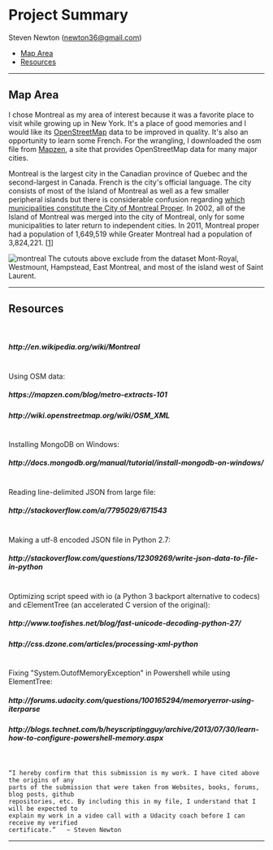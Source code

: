 Project Summary
================
Steven Newton (newton36@gmail.com)

*   [Map Area](#overview)
*   [Resources](#resources)

* * *

<h2 id="overview">Map Area</h2>

I chose Montreal as my area of interest because it was a favorite place to visit while growing up in New York. It's a place of good memories and I would like its [OpenStreetMap][1] data to be improved in quality. It's also an opportunity to learn some French. For the wrangling, I downloaded the osm file from [Mapzen][2], a site that provides OpenStreetMap data for many major cities.

Montreal is the largest city in the Canadian province of Quebec and the second-largest in Canada. French is the city's official language. The city consists of most of the Island of Montreal as well as a few smaller peripheral islands but there is considerable confusion regarding [which municipalities constitute the City of Montreal Proper][3]. In 2002, all of the Island of Montreal was merged into the city of Montreal, only for some municipalities to later return to independent cities. In 2011, Montreal proper had a population of 1,649,519 while Greater Montreal had a population of 3,824,221. [[1](#wiki)]

![montreal](https://cloud.githubusercontent.com/assets/10125388/5690779/34837d4a-9870-11e4-9cd3-abe372d06b7b.png)
 The cutouts above exclude from the dataset Mont-Royal, Westmount, Hampstead, East Montreal, and most of the island west of Saint Laurent.

[1]: https://www.openstreetmap.org/relation/1634158
[2]: https://mapzen.com/metro-extracts/
[3]: http://en.wikipedia.org/wiki/2002%E2%80%9306_municipal_reorganization_of_Montreal

* * *

<h2 id="resources">Resources</h2>
<br>
<h5 id='wiki'>http://en.wikipedia.org/wiki/Montreal</h5>
<br>
Using OSM data:
<h5>https://mapzen.com/blog/metro-extracts-101</h5>
<h5>http://wiki.openstreetmap.org/wiki/OSM_XML</h5>
<br>
Installing MongoDB on Windows:
<h5>http://docs.mongodb.org/manual/tutorial/install-mongodb-on-windows/</h5>
<br>
Reading line-delimited JSON from large file: 
<h5 id="so">http://stackoverflow.com/a/7795029/671543</h5>
<br>
Making a utf-8 encoded JSON file in Python 2.7:
<h5>http://stackoverflow.com/questions/12309269/write-json-data-to-file-in-python</h5>
<br>
Optimizing script speed with io (a Python 3 backport alternative to codecs) and cElementTree (an accelerated C version of the original):
<h5>http://www.toofishes.net/blog/fast-unicode-decoding-python-27/</h5>
<h5>http://css.dzone.com/articles/processing-xml-python</h5>
<br>
Fixing "System.OutofMemoryException" in Powershell while using ElementTree:
<h5>http://forums.udacity.com/questions/100165294/memoryerror-using-iterparse</h5>
<h5>http://blogs.technet.com/b/heyscriptingguy/archive/2013/07/30/learn-how-to-configure-powershell-memory.aspx</h5>
<br>

    “I hereby confirm that this submission is my work. I have cited above the origins of any
    parts of the submission that were taken from Websites, books, forums, blog posts, github
    repositories, etc. By including this in my file, I understand that I will be expected to
    explain my work in a video call with a Udacity coach before I can receive my verified
    certificate.”   ~ Steven Newton

* * *
